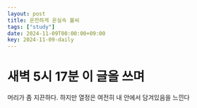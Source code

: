 ```yaml
---
layout: post
title: 온전하게 온실속 불씨
tags: ["study"]
date: 2024-11-09T00:00:00+09:00
key: 2024-11-09-daily
---
```

# 새벽 5시 17분 이 글을 쓰며

머리가 좀 지끈하다. 하지만 열정은 여전히 내 안에서 담겨있음을 느낀다

